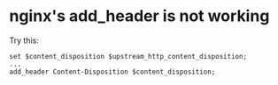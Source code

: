 # nginx's add_header is not working

Try this:

```
set $content_disposition $upstream_http_content_disposition;
...
add_header Content-Disposition $content_disposition;
```
